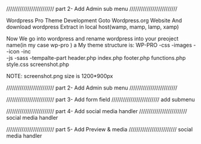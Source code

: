 /////////////////////////
part 2- Add Admin sub menu
/////////////////////////

Wordpress Pro Theme Development
Goto Wordpress.org Website And download wordpress
Extract in local host(wamp, mamp, lamp, xamp)

Now We go into wordpress and rename wordpress into your preoject name(in my case wp-pro )
a
My theme structure is:
    WP-PRO
        -css
        -images
            --icon
        -inc            
        -js
        -sass
        -tempalte-part
        header.php
        index.php
        footer.php
        functions.php
        style.css
        screenshot.php

NOTE: screenshot.png size is 1200*900px


/////////////////////////
part 2- Add Admin sub menu
/////////////////////////


/////////////////////////
part 3- Add form field
/////////////////////////
add submenu


/////////////////////////
part 4- Add social media handler
/////////////////////////
social media handler



/////////////////////////
part 5- Add Preview & media
/////////////////////////
social media handler